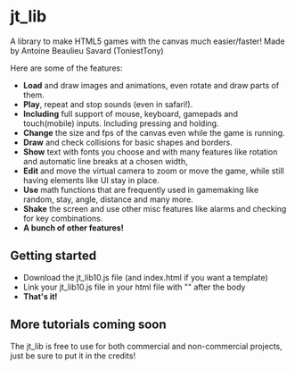 # jt_lib
A library to make HTML5 games with the canvas much easier/faster! Made by Antoine Beaulieu Savard (ToniestTony)

Here are some of the features:

* **Load** and draw images and animations, even rotate and draw parts of them.
* **Play**, repeat and stop sounds (even in safari!).
* **Including** full support of mouse, keyboard, gamepads and touch(mobile) inputs. Including pressing and holding.
* **Change** the size and fps of the canvas even while the game is running.
* **Draw** and check collisions for basic shapes and borders.
* **Show** text with fonts you choose and with many features like rotation and automatic line breaks at a chosen width,
* **Edit** and move the virtual camera to zoom or move the game, while still having elements like UI stay in place.
* **Use** math functions that are frequently used in gamemaking like random, stay, angle, distance and many more.
* **Shake** the screen and use other misc features like alarms and checking for key combinations.
* **A bunch of other features!**

## Getting started
* Download the jt_lib10.js file (and index.html if you want a template)
* Link your jt_lib10.js file in your html file with "<script src="jt_lib10.js"></script>" after the body
* **That's it!**

## More tutorials coming soon

The jt_lib is free to use for both commercial and non-commercial projects, just be sure to put it in the credits!

